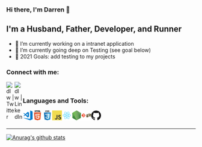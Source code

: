 <!-- See https://www.youtube.com/watch?v=ECuqb5Tv9qI and https://github.com/codeSTACKr/codeSTACKr/blob/master/README.md -->

### Hi there, I'm Darren 👋

## I'm a Husband, Father, Developer, and Runner

- 🔭 I’m currently working on a intranet application
- 🌱 I’m currently going deep on Testing (see goal below)
- 🥅 2021 Goals: add testing to my projects

### Connect with me:

[<img align="left" alt="dlw | Twitter" width="22px" src="https://cdn.jsdelivr.net/npm/simple-icons@v3/icons/twitter.svg" />][twitter]
[<img align="left" alt="dlw | LinkedIn" width="22px" src="https://cdn.jsdelivr.net/npm/simple-icons@v3/icons/linkedin.svg" />][linkedin]

<br />

### Languages and Tools:

<img align="left" alt="Visual Studio Code" width="26px" src="https://raw.githubusercontent.com/github/explore/80688e429a7d4ef2fca1e82350fe8e3517d3494d/topics/visual-studio-code/visual-studio-code.png" />
<img align="left" alt="HTML5" width="26px" src="https://raw.githubusercontent.com/github/explore/80688e429a7d4ef2fca1e82350fe8e3517d3494d/topics/html/html.png" />
<img align="left" alt="CSS3" width="26px" src="https://raw.githubusercontent.com/github/explore/80688e429a7d4ef2fca1e82350fe8e3517d3494d/topics/css/css.png" />
<img align="left" alt="JavaScript" width="26px" src="https://raw.githubusercontent.com/github/explore/80688e429a7d4ef2fca1e82350fe8e3517d3494d/topics/javascript/javascript.png" />
<img align="left" alt="React" width="26px" src="https://raw.githubusercontent.com/github/explore/80688e429a7d4ef2fca1e82350fe8e3517d3494d/topics/react/react.png" />
<img align="left" alt="Node.js" width="26px" src="https://raw.githubusercontent.com/github/explore/80688e429a7d4ef2fca1e82350fe8e3517d3494d/topics/nodejs/nodejs.png" />
<img align="left" alt="Git" width="26px" src="https://raw.githubusercontent.com/github/explore/80688e429a7d4ef2fca1e82350fe8e3517d3494d/topics/git/git.png" />
<img align="left" alt="GitHub" width="26px" src="https://raw.githubusercontent.com/github/explore/78df643247d429f6cc873026c0622819ad797942/topics/github/github.png" />

<br />
<br />

---

<!-- see https://github.com/anuraghazra/github-readme-stats/blob/master/themes/README.md -->

[![Anurag's github stats](https://github-readme-stats.vercel.app/api?username=dwhiteGUK&count_private=true&show_icons=true&theme=great-gatsby)](https://github.com/dwhiteGUK/github-readme-stats)

[website]: https://dlw.me.uk
[twitter]: https://twitter.com/dlw
[linkedin]: https://linkedin.com/in/darrenlwhite
